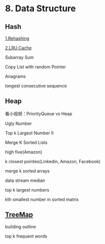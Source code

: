 # 8. Data Structure

## Hash

[1.Rehashing](https://github.com/xliu117/Leetcode/tree/master/step-by-step%20training/8.%20Data%20Structure/LintCode%20129.%20Rehashing)

[2.LRU Cache](https://github.com/xliu117/Leetcode/tree/master/step-by-step%20training/8.%20Data%20Structure/LeetCode%20146.%20LRU%20Cache)

Subarray Sum

Copy List with random Pointer

Anagrams

longest consecutive sequence


## Heap

看小视频：PriorityQueue vs Heap

Ugly Number 

Top k Largest Number II

Merge K Sorted Lists

high five(Amazon)

k closest pointes(Linkedin, Amazon, Facebook)

merge k sorted arrays

data stream median

top k largest numbers

kth smallest number in sorted matrix

## [TreeMap](https://docs.oracle.com/javase/7/docs/api/java/util/TreeMap.html)

building outline

top k frequent words



